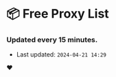# :package: Free Proxy List
### Updated every 15 minutes.

- Last updated: `2024-04-21 14:29`

:heart:
